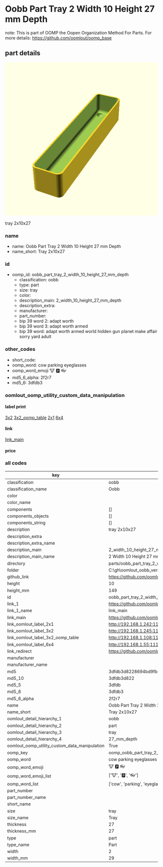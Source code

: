 # Oobb Part Tray 2 Width 10 Height 27 mm Depth  

note: This is part of OOMP the Oopen Organization Method For Parts. For more details: https://github.com/oomlout/oomp_base

##  part details
  

[![](3dpr.png)](3dpr.png)

tray 2x10x27



### name
* name: Oobb Part Tray 2 Width 10 Height 27 mm Depth
* name_short: Tray 2x10x27 
### id
* oomp_id: oobb_part_tray_2_width_10_height_27_mm_depth
  * classification: oobb
  * type: part
  * size: tray
  * color: 
  * description_main: 2_width_10_height_27_mm_depth
  * description_extra: 
  * manufacturer: 
  * part_number: 
  * bip 39 word 2: adapt worth
  * bip 39 word 3: adapt worth armed
  * bip 39 word: adapt worth armed world hidden gun planet make affair sorry yard adult

### other_codes
* short_code: 
* oomp_word: cow parking eyeglasses
* oomp_word_emoji :cow: :parking: :eyeglasses:
* md5_6_alpha: 2f2r7
* md5_6: 3dfdb3






### oomlout_oomp_utility_custom_data_manipulation
#### label print
[3x2](http://192.168.1.245:1112/?label=oomp%202f2r7)
[3x2_oomp_table](http://192.168.1.108:1112/?label=oomp%202f2r7)
[2x1](http://192.168.1.242:1112/?label=oomp%202f2r7)
[6x4](http://192.168.1.55:1112/?label=oomp%202f2r7)    

#### link

[link_main](https://github.com/oomlout/oomlout_oobb_version_4_generated_parts/tree/main/navigation_oomp/oobb/part/tray/2_width_10_height_27_mm_depth/part)                              

#### price







### all codes 
| key | value |  
| --- | --- |  
| classification | oobb |  
| classification_name | Oobb |  
| color |  |  
| color_name |  |  
| components | [] |  
| components_objects | [] |  
| components_string | [] |  
| description | tray 2x10x27 |  
| description_extra |  |  
| description_extra_name |  |  
| description_main | 2_width_10_height_27_mm_depth |  
| description_main_name | 2 Width 10 Height 27 mm Depth |  
| directory | parts/oobb_part_tray_2_width_10_height_27_mm_depth |  
| folder | C:\gh\oomlout_oobb_version_4_generated_parts\parts\oobb_part_tray_2_width_10_height_27_mm_depth |  
| github_link | https://github.com/oomlout/oomlout_oomp_part_src/tree/main/parts/oobb_part_tray_2_width_10_height_27_mm_depth |  
| height | 10 |  
| height_mm | 149 |  
| id | oobb_part_tray_2_width_10_height_27_mm_depth |  
| link_1 | https://github.com/oomlout/oomlout_oobb_version_4_generated_parts/tree/main/navigation_oomp/oobb/part/tray/2_width_10_height_27_mm_depth/part |  
| link_1_name | link_main |  
| link_main | https://github.com/oomlout/oomlout_oobb_version_4_generated_parts/tree/main/navigation_oomp/oobb/part/tray/2_width_10_height_27_mm_depth/part |  
| link_oomlout_label_2x1 | http://192.168.1.242:1112/?label=oomp%202f2r7 |  
| link_oomlout_label_3x2 | http://192.168.1.245:1112/?label=oomp%202f2r7 |  
| link_oomlout_label_3x2_oomp_table | http://192.168.1.108:1112/?label=oomp%202f2r7 |  
| link_oomlout_label_6x4 | http://192.168.1.55:1112/?label=oomp%202f2r7 |  
| link_redirect | https://github.com/oomlout/oomlout_oobb_version_4_generated_parts/tree/main/parts/oobb_tray_02_10_27 |  
| manufacturer |  |  
| manufacturer_name |  |  
| md5 | 3dfdb3d8228694bd9fb5bfda17bf7818 |  
| md5_10 | 3dfdb3d822 |  
| md5_5 | 3dfdb |  
| md5_6 | 3dfdb3 |  
| md5_6_alpha | 2f2r7 |  
| name | Oobb Part Tray 2 Width 10 Height 27 mm Depth |  
| name_short | Tray 2x10x27  |  
| oomlout_detail_hierarchy_1 | oobb |  
| oomlout_detail_hierarchy_2 | part |  
| oomlout_detail_hierarchy_3 | tray |  
| oomlout_detail_hierarchy_4 | 27_mm_depth |  
| oomlout_oomp_utility_custom_data_manipulation | True |  
| oomp_key | oomp_oobb_part_tray_2_width_10_height_27_mm_depth |  
| oomp_word | cow parking eyeglasses |  
| oomp_word_emoji | :cow: :parking: :eyeglasses: |  
| oomp_word_emoji_list | [':cow:', ':parking:', ':eyeglasses:'] |  
| oomp_word_list | ['cow', 'parking', 'eyeglasses'] |  
| part_number |  |  
| part_number_name |  |  
| short_name |  |  
| size | tray |  
| size_name | Tray |  
| thickness | 27 |  
| thickness_mm | 27 |  
| type | part |  
| type_name | Part |  
| width | 2 |  
| width_mm | 29 |  
